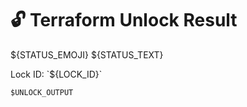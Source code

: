# 🔓 Terraform Unlock Result

${STATUS_EMOJI} ${STATUS_TEXT}

Lock ID: \`${LOCK_ID}\`

```
$UNLOCK_OUTPUT
```